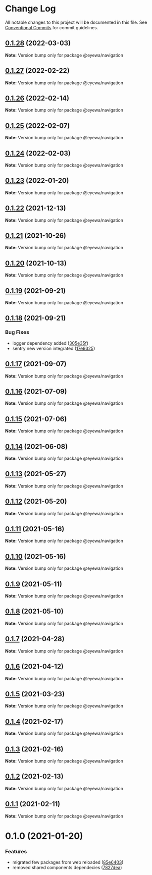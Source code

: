 # Change Log

All notable changes to this project will be documented in this file.
See [Conventional Commits](https://conventionalcommits.org) for commit guidelines.

## [0.1.28](https://github.com/GunjanjainEyewa/fe-core/compare/@eyewa/navigation@0.1.27...@eyewa/navigation@0.1.28) (2022-03-03)

**Note:** Version bump only for package @eyewa/navigation





## [0.1.27](https://github.com/GunjanjainEyewa/fe-core/compare/@eyewa/navigation@0.1.26...@eyewa/navigation@0.1.27) (2022-02-22)

**Note:** Version bump only for package @eyewa/navigation





## [0.1.26](https://github.com/GunjanjainEyewa/fe-core/compare/@eyewa/navigation@0.1.25...@eyewa/navigation@0.1.26) (2022-02-14)

**Note:** Version bump only for package @eyewa/navigation





## [0.1.25](https://github.com/GunjanjainEyewa/fe-core/compare/@eyewa/navigation@0.1.24...@eyewa/navigation@0.1.25) (2022-02-07)

**Note:** Version bump only for package @eyewa/navigation





## [0.1.24](https://github.com/GunjanjainEyewa/fe-core/compare/@eyewa/navigation@0.1.23...@eyewa/navigation@0.1.24) (2022-02-03)

**Note:** Version bump only for package @eyewa/navigation





## [0.1.23](https://github.com/GunjanjainEyewa/fe-core/compare/@eyewa/navigation@0.1.22...@eyewa/navigation@0.1.23) (2022-01-20)

**Note:** Version bump only for package @eyewa/navigation





## [0.1.22](https://github.com/GunjanjainEyewa/fe-core/compare/@eyewa/navigation@0.1.21...@eyewa/navigation@0.1.22) (2021-12-13)

**Note:** Version bump only for package @eyewa/navigation





## [0.1.21](https://github.com/GunjanjainEyewa/fe-core/compare/@eyewa/navigation@0.1.20...@eyewa/navigation@0.1.21) (2021-10-26)

**Note:** Version bump only for package @eyewa/navigation





## [0.1.20](https://github.com/GunjanjainEyewa/fe-core/compare/@eyewa/navigation@0.1.19...@eyewa/navigation@0.1.20) (2021-10-13)

**Note:** Version bump only for package @eyewa/navigation





## [0.1.19](https://github.com/GunjanjainEyewa/fe-core/compare/@eyewa/navigation@0.1.18...@eyewa/navigation@0.1.19) (2021-09-21)

**Note:** Version bump only for package @eyewa/navigation





## [0.1.18](https://github.com/GunjanjainEyewa/fe-core/compare/@eyewa/navigation@0.1.17...@eyewa/navigation@0.1.18) (2021-09-21)


### Bug Fixes

* logger dependency added ([305e35f](https://github.com/GunjanjainEyewa/fe-core/commit/305e35f66b67ee864cc838a7a5549d34aae34e69))
* sentry new version integrated ([17e9325](https://github.com/GunjanjainEyewa/fe-core/commit/17e9325e2cddf6d6f36ee05d028fda21b892ab6c))





## [0.1.17](https://github.com/GunjanjainEyewa/fe-core/compare/@eyewa/navigation@0.1.16...@eyewa/navigation@0.1.17) (2021-09-07)

**Note:** Version bump only for package @eyewa/navigation





## [0.1.16](https://github.com/GunjanjainEyewa/fe-core/compare/@eyewa/navigation@0.1.15...@eyewa/navigation@0.1.16) (2021-07-09)

**Note:** Version bump only for package @eyewa/navigation





## [0.1.15](https://github.com/GunjanjainEyewa/fe-core/compare/@eyewa/navigation@0.1.14...@eyewa/navigation@0.1.15) (2021-07-06)

**Note:** Version bump only for package @eyewa/navigation





## [0.1.14](https://github.com/GunjanjainEyewa/fe-core/compare/@eyewa/navigation@0.1.13...@eyewa/navigation@0.1.14) (2021-06-08)

**Note:** Version bump only for package @eyewa/navigation





## [0.1.13](https://github.com/GunjanjainEyewa/fe-core/compare/@eyewa/navigation@0.1.12...@eyewa/navigation@0.1.13) (2021-05-27)

**Note:** Version bump only for package @eyewa/navigation





## [0.1.12](https://github.com/GunjanjainEyewa/fe-core/compare/@eyewa/navigation@0.1.11...@eyewa/navigation@0.1.12) (2021-05-20)

**Note:** Version bump only for package @eyewa/navigation





## [0.1.11](https://github.com/GunjanjainEyewa/fe-core/compare/@eyewa/navigation@0.1.10...@eyewa/navigation@0.1.11) (2021-05-16)

**Note:** Version bump only for package @eyewa/navigation





## [0.1.10](https://github.com/GunjanjainEyewa/fe-core/compare/@eyewa/navigation@0.1.9...@eyewa/navigation@0.1.10) (2021-05-16)

**Note:** Version bump only for package @eyewa/navigation





## [0.1.9](https://github.com/GunjanjainEyewa/fe-core/compare/@eyewa/navigation@0.1.8...@eyewa/navigation@0.1.9) (2021-05-11)

**Note:** Version bump only for package @eyewa/navigation





## [0.1.8](https://github.com/GunjanjainEyewa/fe-core/compare/@eyewa/navigation@0.1.7...@eyewa/navigation@0.1.8) (2021-05-10)

**Note:** Version bump only for package @eyewa/navigation





## [0.1.7](https://github.com/GunjanjainEyewa/fe-core/compare/@eyewa/navigation@0.1.6...@eyewa/navigation@0.1.7) (2021-04-28)

**Note:** Version bump only for package @eyewa/navigation





## [0.1.6](https://github.com/GunjanjainEyewa/fe-core/compare/@eyewa/navigation@0.1.5...@eyewa/navigation@0.1.6) (2021-04-12)

**Note:** Version bump only for package @eyewa/navigation





## [0.1.5](https://github.com/GunjanjainEyewa/fe-core/compare/@eyewa/navigation@0.1.4...@eyewa/navigation@0.1.5) (2021-03-23)

**Note:** Version bump only for package @eyewa/navigation





## [0.1.4](https://github.com/GunjanjainEyewa/fe-core/compare/@eyewa/navigation@0.1.3...@eyewa/navigation@0.1.4) (2021-02-17)

**Note:** Version bump only for package @eyewa/navigation





## [0.1.3](https://github.com/GunjanjainEyewa/fe-core/compare/@eyewa/navigation@0.1.2...@eyewa/navigation@0.1.3) (2021-02-16)

**Note:** Version bump only for package @eyewa/navigation





## [0.1.2](https://github.com/GunjanjainEyewa/fe-core/compare/@eyewa/navigation@0.1.1...@eyewa/navigation@0.1.2) (2021-02-13)

**Note:** Version bump only for package @eyewa/navigation





## [0.1.1](https://github.com/GunjanjainEyewa/fe-core/compare/@eyewa/navigation@0.1.0...@eyewa/navigation@0.1.1) (2021-02-11)

**Note:** Version bump only for package @eyewa/navigation





# 0.1.0 (2021-01-20)


### Features

* migrated few packages from web reloaded ([85e6403](https://github.com/GunjanjainEyewa/fe-core/commit/85e64034e9443cdf5c805d88d8d6e1e5ba0070a4))
* removed shared components dependecies ([7827dea](https://github.com/GunjanjainEyewa/fe-core/commit/7827deaa78b70e7a2916950b53f3ca7f0a40c444))

